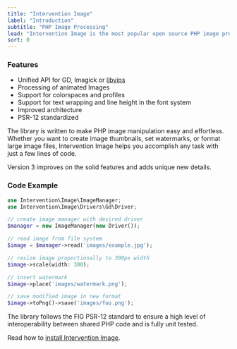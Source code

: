 ```yaml
---
title: "Intervention Image"
label: "Introduction"
subtitle: "PHP Image Processing"
lead: "Intervention Image is the most popular open source PHP image processing library. It provides an easy and expressive way to edit images and supports PHP's two most common image processing libraries GD Library, Imagick or libvips."
sort: 0
---
```


### Features

- Unified API for GD, Imagick or [libvips](https://github.com/Intervention/image-driver-vips)
- Processing of animated Images
- Support for colorspaces and profiles
- Support for text wrapping and line height in the font system
- Improved architecture
- PSR-12 standardized

The library is written to make PHP image manipulation easy and effortless.
Whether you want to create image thumbnails, set watermarks, or format large
image files, Intervention Image helps you accomplish any task with just a few
lines of code. 

Version 3 improves on the solid features and adds unique new details.

### Code Example

```php
use Intervention\Image\ImageManager;
use Intervention\Image\Drivers\Gd\Driver;

// create image manager with desired driver
$manager = new ImageManager(new Driver());

// read image from file system
$image = $manager->read('images/example.jpg');

// resize image proportionally to 300px width
$image->scale(width: 300);

// insert watermark
$image->place('images/watermark.png');

// save modified image in new format 
$image->toPng()->save('images/foo.png');

```

The library follows the FIG PSR-12 standard to ensure a high level of
interoperability between shared PHP code and is fully unit tested.

Read how to [install Intervention Image](/v3/introduction/installation).
